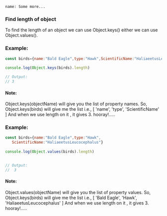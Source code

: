 ```ngMeta
name: Some more...
```

### Find length of object

To find the length of an object we can use Object.keys() either we can use  Object.values().

### Example:
```js
const birds={name:"Bald Eagle",type:"Hawk",ScientificName:"HaliaeetusLeucocephalus"}
          
console.log(Object.keys(birds).length)

// Output: 
// 3

```

#### Note: 

Object.keys(objectName) will give you the list of property names.
So, Object.keys(birds) will give me the list i.e., 
[ 'name', 'type', 'ScientificName' ]
And when we use length on it , it gives 3. hooray!.....
	
### Example:
```javascript
const birds={name:"Bald Eagle",type:"Hawk",
   ScientificName:"HaliaeetusLeucocephalus"}
          
console.log(Object.values(birds).length)
      

// Output: 
//  3

```

#### Note:
Object.values(objectName) will give you the list of property values.
So, Object.keys(birds) will give me the list i.e., 
[ 'Bald Eagle', 'Hawk', 'HaliaeetusLeucocephalus' ]
And when we use length on it , it gives 3. hooray!.....	
